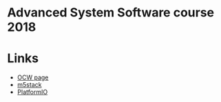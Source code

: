 # Advanced System Software course 2018

# Links

* [OCW page](http://www.ocw.titech.ac.jp/index.php?module=General&action=T0300&GakubuCD=4&GakkaCD=342323&KeiCD=23&course=23&KougiCD=201804862&Nendo=2018&lang=EN&vid=03)
* [m5stack](http://m5stack.com/)
* [PlatformIO](https://platformio.org/)
